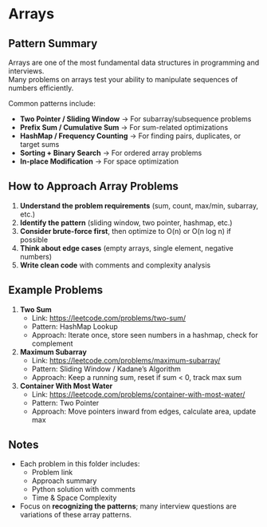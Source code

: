 # Arrays

## Pattern Summary
Arrays are one of the most fundamental data structures in programming and interviews.  
Many problems on arrays test your ability to manipulate sequences of numbers efficiently.  

Common patterns include:
- **Two Pointer / Sliding Window** → For subarray/subsequence problems
- **Prefix Sum / Cumulative Sum** → For sum-related optimizations
- **HashMap / Frequency Counting** → For finding pairs, duplicates, or target sums
- **Sorting + Binary Search** → For ordered array problems
- **In-place Modification** → For space optimization

## How to Approach Array Problems
1. **Understand the problem requirements** (sum, count, max/min, subarray, etc.)  
2. **Identify the pattern** (sliding window, two pointer, hashmap, etc.)  
3. **Consider brute-force first**, then optimize to O(n) or O(n log n) if possible  
4. **Think about edge cases** (empty arrays, single element, negative numbers)  
5. **Write clean code** with comments and complexity analysis  

## Example Problems
1. **Two Sum**
   - Link: https://leetcode.com/problems/two-sum/
   - Pattern: HashMap Lookup
   - Approach: Iterate once, store seen numbers in a hashmap, check for complement
2. **Maximum Subarray**
   - Link: https://leetcode.com/problems/maximum-subarray/
   - Pattern: Sliding Window / Kadane’s Algorithm
   - Approach: Keep a running sum, reset if sum < 0, track max sum
3. **Container With Most Water**
   - Link: https://leetcode.com/problems/container-with-most-water/
   - Pattern: Two Pointer
   - Approach: Move pointers inward from edges, calculate area, update max

## Notes
- Each problem in this folder includes:
  - Problem link
  - Approach summary
  - Python solution with comments
  - Time & Space Complexity
- Focus on **recognizing the patterns**; many interview questions are variations of these array patterns.

